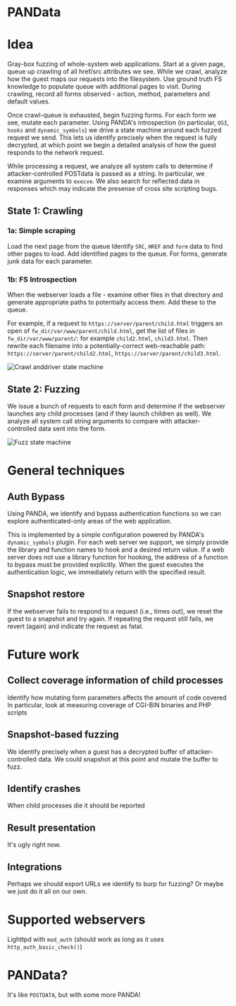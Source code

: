 PANData
====

# Idea
Gray-box fuzzing of whole-system web applications. Start at a given page, queue up crawling of all href/src attributes we see.
While we crawl, analyze how the guest maps our requests into the filesystem. Use ground truth FS knowledge to populate queue
with additional pages to visit.  During crawling, record all forms observed - action, method, parameters and default values.

Once crawl-queue is exhausted, begin fuzzing forms.
For each form we see, mutate each parameter.
Using PANDA's introspection (in particular, `OSI`, `hooks` and `dynamic_symbols`) we drive a state machine
around each fuzzed request we send. This lets us identify precisely when the request is fully decrypted, at which point we begin a detailed analysis of how
the guest responds to the network request.

While processing a request, we analyze all system calls to determine if attacker-controlled POSTdata is passed as a string. In particular, we examine arguments to `execve`. 
We also search for reflected data in responses which may indicate the presense of cross site scripting bugs.

## State 1: Crawling
### 1a: Simple scraping
Load the next page from the queue Identify `SRC`, `HREF` and `form` data to find other
pages to load. Add identified pages to the queue. For forms, generate junk data for each parameter.

### 1b: FS Introspection
When the webserver loads a file - examine other files in that directory and generate appropriate
paths to potentially access them. Add these to the queue.

For example, if a request to `https://server/parent/child.html` triggers an open of `fw_dir/var/www/parent/child.html`, get the list of files in `fw_dir/var/www/parent/`:
for example `child2.html`, `child3.html`.
 Then rewrite each filename into a potentially-correct web-reachable path: `https://server/parent/child2.html`,  `https://server/parent/child3.html`.

![Crawl anddriver state machine](https://github.com/panda-re/pandata/blob/main/docs/crawl_driver.png?raw=true)

## State 2: Fuzzing
We issue a bunch of requests to each form and determine if the webserver launches any child processes (and if they launch children as well).
We analyze all system call string arguments to compare with attacker-controlled data sent into the form.

![Fuzz state machine](https://github.com/panda-re/pandata/blob/main/docs/fuzz.png?raw=true)



# General techniques
## Auth Bypass
Using PANDA, we identify and bypass authentication functions so we can explore
authenticated-only areas of the web application.

This is implemented by a simple configuration powered by PANDA's `dynamic_symbols` plugin.
For each web server we support, we simply provide the library and function names to hook and a desired return value.
If a web server does not use a library function for hooking, the address of a function to bypass must be provided explicitly.
When the guest executes the authentication logic, we immediately return with the specified result.

## Snapshot restore
If the webserver fails to respond to a request (i.e., times out), we reset the guest to a snapshot and try again. If repeating the request still
fails, we revert (again) and indicate the request as fatal.

# Future work
## Collect coverage information of child processes
Identify how mutating form parameters affects the amount of code covered
In particular, look at measuring coverage of CGI-BIN binaries and PHP scripts

## Snapshot-based fuzzing
We identify precisely when a guest has a decrypted buffer of attacker-controlled data.
We could snapshot at this point and mutate the buffer to fuzz.

## Identify crashes
When child processes die it should be reported

## Result presentation
It's ugly right now.

## Integrations
Perhaps we should export URLs we identify to burp for fuzzing? Or maybe we just do it all on our own.

# Supported webservers
Lighttpd with `mod_auth` (should work as long as it uses `http_auth_basic_check()`)


# PANData?
It's like `POSTDATA`, but with some more PANDA!
